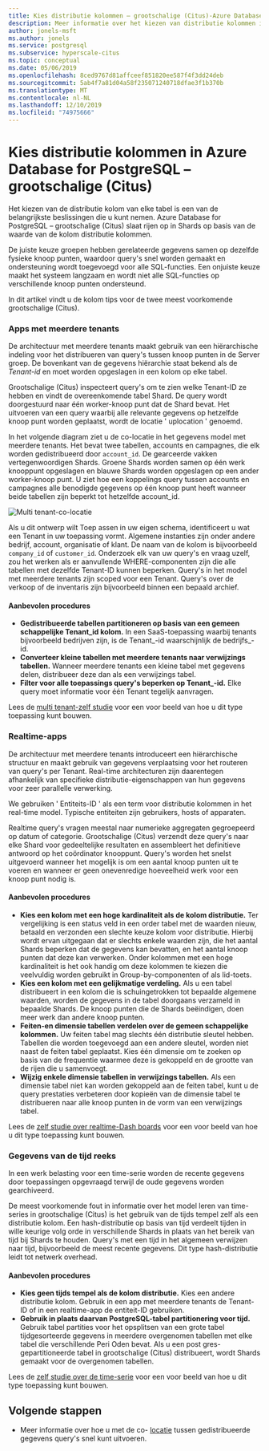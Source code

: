 ```yaml
---
title: Kies distributie kolommen – grootschalige (Citus)-Azure Database for PostgreSQL
description: Meer informatie over het kiezen van distributie kolommen in algemene grootschalige-scenario's in Azure Database for PostgreSQL.
author: jonels-msft
ms.author: jonels
ms.service: postgresql
ms.subservice: hyperscale-citus
ms.topic: conceptual
ms.date: 05/06/2019
ms.openlocfilehash: 8ced9767d81affceef851820ee587f4f3dd24deb
ms.sourcegitcommit: 5ab4f7a81d04a58f235071240718dfae3f1b370b
ms.translationtype: MT
ms.contentlocale: nl-NL
ms.lasthandoff: 12/10/2019
ms.locfileid: "74975666"
---
```

# <a name="choose-distribution-columns-in-azure-database-for-postgresql--hyperscale-citus"></a>Kies distributie kolommen in Azure Database for PostgreSQL – grootschalige (Citus)

Het kiezen van de distributie kolom van elke tabel is een van de belangrijkste beslissingen die u kunt nemen. Azure Database for PostgreSQL – grootschalige (Citus) slaat rijen op in Shards op basis van de waarde van de kolom distributie kolommen.

De juiste keuze groepen hebben gerelateerde gegevens samen op dezelfde fysieke knoop punten, waardoor query's snel worden gemaakt en ondersteuning wordt toegevoegd voor alle SQL-functies. Een onjuiste keuze maakt het systeem langzaam en wordt niet alle SQL-functies op verschillende knoop punten ondersteund.

In dit artikel vindt u de kolom tips voor de twee meest voorkomende grootschalige (Citus).

### <a name="multi-tenant-apps"></a>Apps met meerdere tenants

De architectuur met meerdere tenants maakt gebruik van een hiërarchische indeling voor het distribueren van query's tussen knoop punten in de Server groep. De bovenkant van de gegevens hiërarchie staat bekend als de *Tenant-id* en moet worden opgeslagen in een kolom op elke tabel.

Grootschalige (Citus) inspecteert query's om te zien welke Tenant-ID ze hebben en vindt de overeenkomende tabel Shard. De query wordt doorgestuurd naar één worker-knoop punt dat de Shard bevat. Het uitvoeren van een query waarbij alle relevante gegevens op hetzelfde knoop punt worden geplaatst, wordt de locatie ' uplocation ' genoemd.

In het volgende diagram ziet u de co-locatie in het gegevens model met meerdere tenants. Het bevat twee tabellen, accounts en campagnes, die elk worden gedistribueerd door `account_id`. De gearceerde vakken vertegenwoordigen Shards. Groene Shards worden samen op één werk knooppunt opgeslagen en blauwe Shards worden opgeslagen op een ander worker-knoop punt. U ziet hoe een koppelings query tussen accounts en campagnes alle benodigde gegevens op één knoop punt heeft wanneer beide tabellen zijn beperkt tot hetzelfde account\_id.

![Multi tenant-co-locatie](media/concepts-hyperscale-choosing-distribution-column/multi-tenant-colocation.png)

Als u dit ontwerp wilt Toep assen in uw eigen schema, identificeert u wat een Tenant in uw toepassing vormt. Algemene instanties zijn onder andere bedrijf, account, organisatie of klant. De naam van de kolom is bijvoorbeeld `company_id` of `customer_id`. Onderzoek elk van uw query's en vraag uzelf, zou het werken als er aanvullende WHERE-componenten zijn die alle tabellen met dezelfde Tenant-ID kunnen beperken.
Query's in het model met meerdere tenants zijn scoped voor een Tenant. Query's over de verkoop of de inventaris zijn bijvoorbeeld binnen een bepaald archief.

#### <a name="best-practices"></a>Aanbevolen procedures

-   **Gedistribueerde tabellen partitioneren op basis van een gemeen schappelijke Tenant\_id kolom.** In een SaaS-toepassing waarbij tenants bijvoorbeeld bedrijven zijn, is de Tenant\_-id waarschijnlijk de bedrijfs\_-id.
-   **Converteer kleine tabellen met meerdere tenants naar verwijzings tabellen.** Wanneer meerdere tenants een kleine tabel met gegevens delen, distribueer deze dan als een verwijzings tabel.
-   **Filter voor alle toepassings query's beperken op Tenant\_-id.** Elke query moet informatie voor één Tenant tegelijk aanvragen.

Lees de [multi tenant-zelf studie](./tutorial-design-database-hyperscale-multi-tenant.md) voor een voor beeld van hoe u dit type toepassing kunt bouwen.

### <a name="real-time-apps"></a>Realtime-apps

De architectuur met meerdere tenants introduceert een hiërarchische structuur en maakt gebruik van gegevens verplaatsing voor het routeren van query's per Tenant. Real-time architecturen zijn daarentegen afhankelijk van specifieke distributie-eigenschappen van hun gegevens voor zeer parallelle verwerking.

We gebruiken ' Entiteits-ID ' als een term voor distributie kolommen in het real-time model. Typische entiteiten zijn gebruikers, hosts of apparaten.

Realtime query's vragen meestal naar numerieke aggregaten gegroepeerd op datum of categorie. Grootschalige (Citus) verzendt deze query's naar elke Shard voor gedeeltelijke resultaten en assembleert het definitieve antwoord op het coördinator knooppunt. Query's worden het snelst uitgevoerd wanneer het mogelijk is om een aantal knoop punten uit te voeren en wanneer er geen onevenredige hoeveelheid werk voor een knoop punt nodig is.

#### <a name="best-practices"></a>Aanbevolen procedures

-   **Kies een kolom met een hoge kardinaliteit als de kolom distributie.** Ter vergelijking is een status veld in een order tabel met de waarden nieuw, betaald en verzonden een slechte keuze kolom voor distributie. Hierbij wordt ervan uitgegaan dat er slechts enkele waarden zijn, die het aantal Shards beperken dat de gegevens kan bevatten, en het aantal knoop punten dat deze kan verwerken. Onder kolommen met een hoge kardinaliteit is het ook handig om deze kolommen te kiezen die veelvuldig worden gebruikt in Group-by-componenten of als lid-toets.
-   **Kies een kolom met een gelijkmatige verdeling.** Als u een tabel distribueert in een kolom die is schuingetrokken tot bepaalde algemene waarden, worden de gegevens in de tabel doorgaans verzameld in bepaalde Shards. De knoop punten die de Shards beëindigen, doen meer werk dan andere knoop punten.
-   **Feiten-en dimensie tabellen verdelen over de gemeen schappelijke kolommen.**
    Uw feiten tabel mag slechts één distributie sleutel hebben. Tabellen die worden toegevoegd aan een andere sleutel, worden niet naast de feiten tabel geplaatst. Kies één dimensie om te zoeken op basis van de frequentie waarmee deze is gekoppeld en de grootte van de rijen die u samenvoegt.
-   **Wijzig enkele dimensie tabellen in verwijzings tabellen.** Als een dimensie tabel niet kan worden gekoppeld aan de feiten tabel, kunt u de query prestaties verbeteren door kopieën van de dimensie tabel te distribueren naar alle knoop punten in de vorm van een verwijzings tabel.

Lees de [zelf studie over realtime-Dash boards](./tutorial-design-database-hyperscale-realtime.md) voor een voor beeld van hoe u dit type toepassing kunt bouwen.

### <a name="time-series-data"></a>Gegevens van de tijd reeks

In een werk belasting voor een time-serie worden de recente gegevens door toepassingen opgevraagd terwijl de oude gegevens worden gearchiveerd.

De meest voorkomende fout in informatie over het model leren van time-series in grootschalige (Citus) is het gebruik van de tijds tempel zelf als een distributie kolom. Een hash-distributie op basis van tijd verdeelt tijden in wille keurige volg orde in verschillende Shards in plaats van het bereik van tijd bij Shards te houden. Query's met een tijd in het algemeen verwijzen naar tijd, bijvoorbeeld de meest recente gegevens. Dit type hash-distributie leidt tot netwerk overhead.

#### <a name="best-practices"></a>Aanbevolen procedures

-   **Kies geen tijds tempel als de kolom distributie.** Kies een andere distributie kolom. Gebruik in een app met meerdere tenants de Tenant-ID of in een realtime-app de entiteit-ID gebruiken.
-   **Gebruik in plaats daarvan PostgreSQL-tabel partitionering voor tijd.** Gebruik tabel partities voor het opsplitsen van een grote tabel tijdgesorteerde gegevens in meerdere overgenomen tabellen met elke tabel die verschillende Peri Oden bevat. Als u een post gres-gepartitioneerde tabel in grootschalige (Citus) distribueert, wordt Shards gemaakt voor de overgenomen tabellen.

Lees de [zelf studie over de time-serie](https://aka.ms/hyperscale-tutorial-timeseries) voor een voor beeld van hoe u dit type toepassing kunt bouwen.

## <a name="next-steps"></a>Volgende stappen
- Meer informatie over hoe u met de co- [locatie](concepts-hyperscale-colocation.md) tussen gedistribueerde gegevens query's snel kunt uitvoeren.
